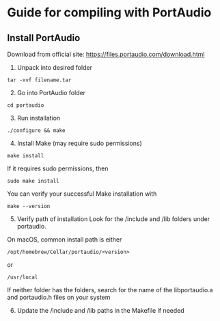 # Guide for compiling with PortAudio

## Install PortAudio

Download from official site: https://files.portaudio.com/download.html

1. Unpack into desired folder
```
tar -xvf filename.tar
```

2. Go into PortAudio folder
```
cd portaudio
```

3. Run installation
```
./configure && make
```

4. Install Make (may require sudo permissions)
```
make install
```

If it requires sudo permissions, then
```
sudo make install
```

You can verify your successful Make installation with
```
make --version
```

5. Verify path of installation
Look for the /include and /lib folders under portaudio.

On macOS, common install path is either
```
/opt/homebrew/Cellar/portaudio/<version>
```
or
```
/usr/local
```

If neither folder has the folders, search for the name of the libportaudio.a and portaudio.h files on your system

6. Update the /include and /lib paths in the Makefile if needed
